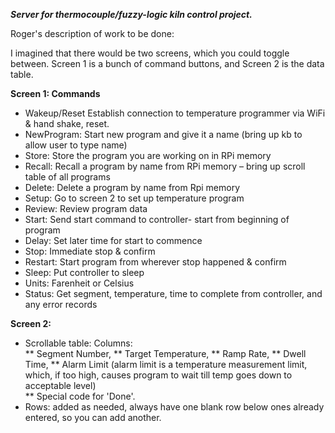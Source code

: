 ***Server for thermocouple/fuzzy-logic kiln control project.***

Roger's description of work to be done:

I imagined that there would be two screens, which you could toggle between.  Screen 1 is a bunch of command buttons, and Screen 2 is the data table.

**Screen 1:   Commands**
* Wakeup/Reset  Establish connection to temperature programmer via WiFi & hand shake, reset.
* NewProgram:  Start new program and give it a name (bring up kb to allow user to type name)
* Store:  Store the program you are working on in RPi memory
* Recall:  Recall a program by name from RPi memory – bring up scroll table of all programs
* Delete:  Delete a program by name from Rpi memory
* Setup:  Go to screen 2 to set up temperature program
* Review:   Review program data
* Start:  Send start command to controller- start from beginning of program
* Delay:  Set later time for start to commence
* Stop:  Immediate stop & confirm
* Restart:  Start program from wherever stop happened & confirm
* Sleep:  Put controller to sleep
* Units:  Farenheit or Celsius
* Status:  Get segment, temperature, time to complete from controller, and any error records

**Screen 2:**
* Scrollable table:  Columns:  
** Segment Number, 
** Target Temperature, 
** Ramp Rate, 
** Dwell Time, 
** Alarm Limit  (alarm limit is a temperature measurement limit, which, if too high, causes program to wait till temp goes down to acceptable level)  
** Special code for 'Done'.
* Rows:  added as needed, always have one blank row below ones already entered, so you can add another.

